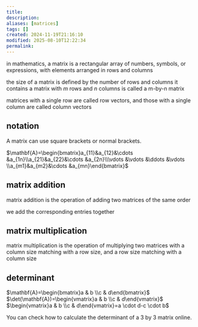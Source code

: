 ```yaml
---
title: 
description: 
aliases: [matrices]
tags: []
created: 2024-11-19T21:16:10
modified: 2025-08-10T12:22:34
permalink:
---
```


in mathematics, a matrix is a rectangular array of numbers, symbols, or expressions, with elements arranged in rows and columns

the size of a matrix is defined by the number of rows and columns it contains
a matrix with $m$ rows and $n$ columns is called a m-by-n matrix

matrices with a single row are called row vectors, and those with a single column are called column vectors

## notation

A matrix can use square brackets or normal brackets.

$\mathbf{A}=\begin{bmatrix}a_{11}&a_{12}&\cdots &a_{1n}\\a_{21}&a_{22}&\cdots &a_{2n}\\\vdots &\vdots &\ddots &\vdots \\a_{m1}&a_{m2}&\cdots &a_{mn}\end{bmatrix}$

## matrix addition

matrix addition is the operation of adding two matrices of the same order

we add the corresponding entries together

## matrix multiplication

matrix multiplication is the operation of multiplying two matrices with a column size matching with a row size, and a row size matching with a column size

## determinant

$\mathbf{A}=\begin{bmatrix}a & b \\c & d\end{bmatrix}$
$\det(\mathbf{A})=\begin{vmatrix}a & b \\c & d\end{vmatrix}$
$\begin{vmatrix}a & b \\c & d\end{vmatrix}=a \cdot d-c \cdot b$

You can check how to calculate the determinant of a 3 by 3 matrix online.
